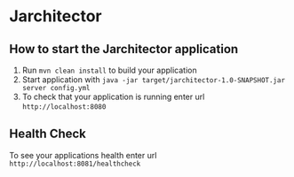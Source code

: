 # Jarchitector

How to start the Jarchitector application
---

1. Run `mvn clean install` to build your application
1. Start application with `java -jar target/jarchitector-1.0-SNAPSHOT.jar server config.yml`
1. To check that your application is running enter url `http://localhost:8080`

Health Check
---

To see your applications health enter url `http://localhost:8081/healthcheck`
